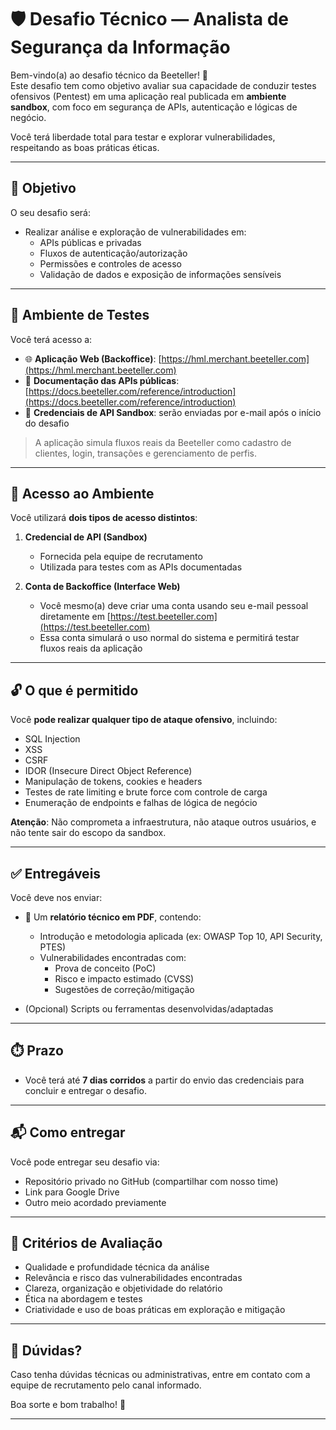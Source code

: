 # 🛡️ Desafio Técnico — Analista de Segurança da Informação

Bem-vindo(a) ao desafio técnico da Beeteller! 🎯  
Este desafio tem como objetivo avaliar sua capacidade de conduzir testes ofensivos (Pentest) em uma aplicação real publicada em **ambiente sandbox**, com foco em segurança de APIs, autenticação e lógicas de negócio.

Você terá liberdade total para testar e explorar vulnerabilidades, respeitando as boas práticas éticas.

---

## 📌 Objetivo

O seu desafio será:

- Realizar análise e exploração de vulnerabilidades em:
  - APIs públicas e privadas
  - Fluxos de autenticação/autorização
  - Permissões e controles de acesso
  - Validação de dados e exposição de informações sensíveis

---

## 🧪 Ambiente de Testes

Você terá acesso a:

- 🌐 **Aplicação Web (Backoffice)**: [https://hml.merchant.beeteller.com](https://hml.merchant.beeteller.com)  
- 📘 **Documentação das APIs públicas**: [https://docs.beeteller.com/reference/introduction](https://docs.beeteller.com/reference/introduction)  
- 🔐 **Credenciais de API Sandbox**: serão enviadas por e-mail após o início do desafio

> A aplicação simula fluxos reais da Beeteller como cadastro de clientes, login, transações e gerenciamento de perfis.

---

## 🔐 Acesso ao Ambiente

Você utilizará **dois tipos de acesso distintos**:

1. **Credencial de API (Sandbox)**  
   - Fornecida pela equipe de recrutamento  
   - Utilizada para testes com as APIs documentadas

2. **Conta de Backoffice (Interface Web)**  
   - Você mesmo(a) deve criar uma conta usando seu e-mail pessoal diretamente em [https://test.beeteller.com](https://test.beeteller.com)  
   - Essa conta simulará o uso normal do sistema e permitirá testar fluxos reais da aplicação

---

## 🔓 O que é permitido

Você **pode realizar qualquer tipo de ataque ofensivo**, incluindo:

- SQL Injection
- XSS
- CSRF
- IDOR (Insecure Direct Object Reference)
- Manipulação de tokens, cookies e headers
- Testes de rate limiting e brute force com controle de carga
- Enumeração de endpoints e falhas de lógica de negócio

**Atenção**: Não comprometa a infraestrutura, não ataque outros usuários, e não tente sair do escopo da sandbox.

---

## ✅ Entregáveis

Você deve nos enviar:

- 📄 Um **relatório técnico em PDF**, contendo:
  - Introdução e metodologia aplicada (ex: OWASP Top 10, API Security, PTES)
  - Vulnerabilidades encontradas com:
    - Prova de conceito (PoC)
    - Risco e impacto estimado (CVSS)
    - Sugestões de correção/mitigação

- (Opcional) Scripts ou ferramentas desenvolvidas/adaptadas

---

## ⏱️ Prazo

- Você terá até **7 dias corridos** a partir do envio das credenciais para concluir e entregar o desafio.

---

## 📬 Como entregar

Você pode entregar seu desafio via:

- Repositório privado no GitHub (compartilhar com nosso time)
- Link para Google Drive
- Outro meio acordado previamente

---

## 🧠 Critérios de Avaliação

- Qualidade e profundidade técnica da análise
- Relevância e risco das vulnerabilidades encontradas
- Clareza, organização e objetividade do relatório
- Ética na abordagem e testes
- Criatividade e uso de boas práticas em exploração e mitigação

---

## 💬 Dúvidas?

Caso tenha dúvidas técnicas ou administrativas, entre em contato com a equipe de recrutamento pelo canal informado.

Boa sorte e bom trabalho! 💪

---
